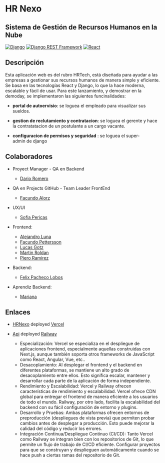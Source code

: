# HR Nexo

## Sistema de Gestión de Recursos Humanos en la Nube

[![Django](https://img.shields.io/badge/Django-5.0.3-blue.svg)](https://www.djangoproject.com/)
[![Django REST Framework](https://img.shields.io/badge/Django%20REST%20Framework-v3.15.1-orange.svg)](https://www.django-rest-framework.org/)
[![React](https://img.shields.io/badge/React-18.2.0-blue.svg)](https://reactjs.org/)

## Descripción  

Esta aplicación web es del rubro HRTech, está diseñada para ayudar a las empresas a gestionar sus recursos humanos de manera simple y eficiente. Se basa en las tecnologías React y Django, lo que la hace moderna, escalable y fácil de usar.
Para este lanzamiento, y demostrar en la demoday, se implementaron las siguientes funcinalidades:

- **portal de autoervisio**:  se loguea el empleado para visualizar sus sueldos.

- **gestion de reclutamiento y contratacion**: se loguea el gerente y hace la contratatacion de un postulante a un cargo vacante.

- **configuracion de permisos y seguridad** : se loguea el super-admin de django

## Colaboradores

- Proyect Manager - QA en Backend
     - [Dario Romero](https://www.linkedin.com/in/dario-ricardo-romero/)

- QA en Projects GitHub - Team Leader FrontEnd
     - [Facundo Alorz]()

- UX/UI
     - [Sofia Pericas]() 

- Frontend:
     - [Alejandro Luna]()
     - [Facundo Pettersson]()
     - [Lucas Gotz](https://www.linkedin.com/in/lucas-gotz-baliner/)
     - [Martin Roldan]()
     - [Piero Ramirez]()

- Backend:
     - [Felix Pacheco Lobos](https://www.linkedin.com/in/felix-pacheco-lobos/)
     
- Aprendiz Backend:
     - [Mariana ]()

## Enlaces

- [HRNexo](https://gestion-de-recursos-humanos-en-la-nube-facundodevs-projects.vercel.app/login)
  deployed [Vercel](https://vercel.com/)

- [Api](https://c17-67-t-python-production.up.railway.app/docs/v1/)
  deployed [Railway](https://railway.app/)
  
     - Especialización: Vercel se especializa en el despliegue de aplicaciones frontend, especialmente aquellas construidas con Next.js, aunque también soporta otros frameworks de JavaScript como React, Angular, Vue, etc..
     - Desacoplamiento: Al desplegar el frontend y el backend en diferentes plataformas, se mantiene un alto grado de desacoplamiento entre ellos. Esto significa escalar, mantener y desarrollar cada parte de la aplicación de forma independiente.
     - Rendimiento y Escalabilidad: Vercel y Railway ofrecen características de rendimiento y escalabilidad. Vercel ofrece CDN global para entregar el frontend de manera eficiente a los usuarios de todo el mundo. Railway, por otro lado, facilita la escalabilidad del backend con su fácil configuración de entorno y plugins.
     - Desarrollo y Pruebas: Ambas plataformas ofrecen entornos de preproducción (despliegues de vista previa) que permiten probar cambios antes de desplegar a producción. Esto puede mejorar la calidad del código y reducir los errores.
     - Integración Continua/Despliegue Continuo (CI/CD): Tanto Vercel como Railway se integran bien con los repositorios de Git, lo que permite un flujo de trabajo de CI/CD eficiente. Configurar proyectos para que se construyan y desplieguen automáticamente cuando se hace push a ciertas ramas del repositorio de Git.
